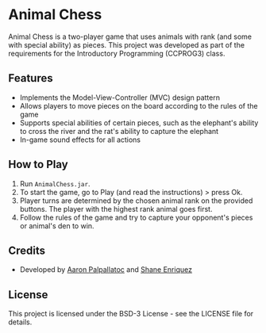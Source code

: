 # Animal Chess

Animal Chess is a two-player game that uses animals with rank (and some with special ability) as pieces. This project was developed as part of the requirements for the Introductory Programming (CCPROG3) class.

## Features

- Implements the Model-View-Controller (MVC) design pattern
- Allows players to move pieces on the board according to the rules of the game
- Supports special abilities of certain pieces, such as the elephant's ability to cross the river and the rat's ability to capture the elephant
- In-game sound effects for all actions 

## How to Play

1. Run `AnimalChess.jar`.
2. To start the game, go to Play (and read the instructions) > press Ok.
3. Player turns are determined by the chosen animal rank on the provided buttons. The player with the highest rank animal goes first.
4. Follow the rules of the game and try to capture your opponent's pieces or animal's den to win.

## Credits

- Developed by [Aaron Palpallatoc](https://github.com/ubergonmx) and [Shane Enriquez](https://github.com/janshaaa)

## License

This project is licensed under the BSD-3 License - see the LICENSE file for details.